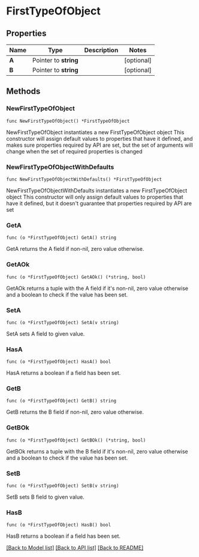 # FirstTypeOfObject

## Properties

Name | Type | Description | Notes
------------ | ------------- | ------------- | -------------
**A** | Pointer to **string** |  | [optional] 
**B** | Pointer to **string** |  | [optional] 

## Methods

### NewFirstTypeOfObject

`func NewFirstTypeOfObject() *FirstTypeOfObject`

NewFirstTypeOfObject instantiates a new FirstTypeOfObject object
This constructor will assign default values to properties that have it defined,
and makes sure properties required by API are set, but the set of arguments
will change when the set of required properties is changed

### NewFirstTypeOfObjectWithDefaults

`func NewFirstTypeOfObjectWithDefaults() *FirstTypeOfObject`

NewFirstTypeOfObjectWithDefaults instantiates a new FirstTypeOfObject object
This constructor will only assign default values to properties that have it defined,
but it doesn't guarantee that properties required by API are set

### GetA

`func (o *FirstTypeOfObject) GetA() string`

GetA returns the A field if non-nil, zero value otherwise.

### GetAOk

`func (o *FirstTypeOfObject) GetAOk() (*string, bool)`

GetAOk returns a tuple with the A field if it's non-nil, zero value otherwise
and a boolean to check if the value has been set.

### SetA

`func (o *FirstTypeOfObject) SetA(v string)`

SetA sets A field to given value.

### HasA

`func (o *FirstTypeOfObject) HasA() bool`

HasA returns a boolean if a field has been set.

### GetB

`func (o *FirstTypeOfObject) GetB() string`

GetB returns the B field if non-nil, zero value otherwise.

### GetBOk

`func (o *FirstTypeOfObject) GetBOk() (*string, bool)`

GetBOk returns a tuple with the B field if it's non-nil, zero value otherwise
and a boolean to check if the value has been set.

### SetB

`func (o *FirstTypeOfObject) SetB(v string)`

SetB sets B field to given value.

### HasB

`func (o *FirstTypeOfObject) HasB() bool`

HasB returns a boolean if a field has been set.


[[Back to Model list]](../README.md#documentation-for-models) [[Back to API list]](../README.md#documentation-for-api-endpoints) [[Back to README]](../README.md)


